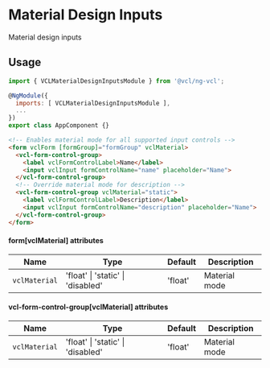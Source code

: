 # Material Design Inputs

Material design inputs

## Usage

```js
import { VCLMaterialDesignInputsModule } from '@vcl/ng-vcl';

@NgModule({
  imports: [ VCLMaterialDesignInputsModule ],
  ...
})
export class AppComponent {}
```

```html
<!-- Enables material mode for all supported input controls -->
<form vclForm [formGroup]="formGroup" vclMaterial>
  <vcl-form-control-group>
    <label vclFormControlLabel>Name</label>
    <input vclInput formControlName="name" placeholder="Name">
  </vcl-form-control-group>
  <!-- Override material mode for description -->
  <vcl-form-control-group vclMaterial="static">
    <label vclFormControlLabel>Description</label>
    <input vclInput formControlName="description" placeholder="Name">
  </vcl-form-control-group>
</form>
```

#### form[vclMaterial] attributes

Name            | Type    | Default | Description
--------------- | ------- | ------- | -----------------------------------------------
`vclMaterial`   | 'float' \| 'static' \| 'disabled'  | 'float' | Material mode 

#### vcl-form-control-group[vclMaterial] attributes

Name            | Type    | Default | Description
--------------- | ------- | ------- | -----------------------------------------------
`vclMaterial`   | 'float' \| 'static' \| 'disabled'  | 'float' | Material mode 
